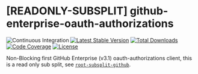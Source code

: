 # [READONLY-SUBSPLIT] github-enterprise-oauth-authorizations


![Continuous Integration](https://github.com/php-api-clients/github-enterprise-oauth-authorizations/workflows/Continuous%20Integration/badge.svg)
[![Latest Stable Version](https://poser.pugx.org/api-clients/github-enterprise-oauth-authorizations/v/stable.png)](https://packagist.org/packages/api-clients/github-enterprise-oauth-authorizations)
[![Total Downloads](https://poser.pugx.org/api-clients/github-enterprise-oauth-authorizations/downloads.png)](https://packagist.org/packages/api-clients/github-enterprise-oauth-authorizations)
[![Code Coverage](https://scrutinizer-ci.com/g/php-api-clients/github-enterprise-oauth-authorizations/badges/coverage.png?b==)](https://scrutinizer-ci.com/g/php-api-clients/github-enterprise-oauth-authorizations/?branch=)
[![License](https://poser.pugx.org/api-clients/github-enterprise-oauth-authorizations/license.png)](https://packagist.org/packages/api-clients/github-enterprise-oauth-authorizations)

Non-Blocking first GitHub Enterprise (v3.1) oauth-authorizations client, this is a read only sub split, see [`root-subsplit-github`](https://github.com/php-api-clients/root-subsplit-github).
